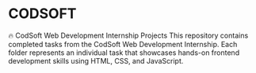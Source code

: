 # CODSOFT
🔥 CodSoft Web Development Internship Projects This repository contains completed tasks from the CodSoft Web Development Internship. Each folder represents an individual task that showcases hands-on frontend development skills using HTML, CSS, and JavaScript.

